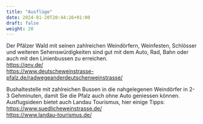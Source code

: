 ```yaml
---
title: "Ausflüge"
date: 2024-01-20T20:44:26+01:00
draft: false
weight: 20
---
```


Der Pfälzer Wald mit seinen zahlreichen Weindörfern, Weinfesten, Schlösser und weiteren Sehenswürdigkeiten sind gut mit dem Auto, Rad, Bahn oder auch mit den Linienbussen zu erreichen.  
<https://qnv.de/>  
<https://www.deutscheweinstrasse-pfalz.de/radwegeanderdeutschenweinstrasse/>

Bushaltestelle mit zahlreichen Bussen in die nahgelegenen Weindörfer in 2-3 Gehminuten, damit Sie die Pfalz auch ohne Auto geniessen können. Ausflugsideen bietet auch Landau Tourismus, hier einige Tipps:  
<https://www.suedlicheweinstrasse.de/>  
<https://www.landau-tourismus.de/>
